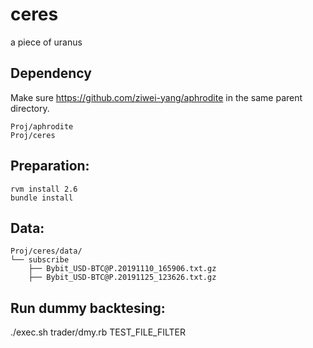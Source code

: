 # ceres
a piece of uranus

## Dependency
Make sure https://github.com/ziwei-yang/aphrodite in the same parent directory.
```
Proj/aphrodite
Proj/ceres
```

## Preparation:
```
rvm install 2.6
bundle install
```

## Data:
```
Proj/ceres/data/
└── subscribe
    ├── Bybit_USD-BTC@P.20191110_165906.txt.gz
    ├── Bybit_USD-BTC@P.20191125_123626.txt.gz
```

## Run dummy backtesing:
./exec.sh trader/dmy.rb TEST_FILE_FILTER
